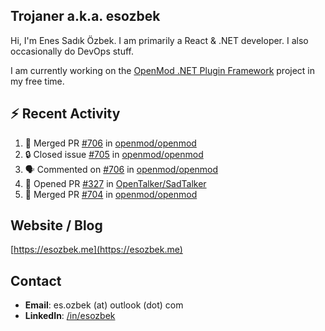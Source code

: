 ##  Trojaner a.k.a. esozbek
Hi, I'm Enes Sadık Özbek. I am primarily a React & .NET developer. I also occasionally do DevOps stuff.

I am currently working on the [OpenMod .NET Plugin Framework](https://github.com/openmod/openmod) project in my free time. 

## :zap: Recent Activity

<!--START_SECTION:activity-->
1. 🎉 Merged PR [#706](https://github.com/openmod/openmod/pull/706) in [openmod/openmod](https://github.com/openmod/openmod)
2. 🔒 Closed issue [#705](https://github.com/openmod/openmod/issues/705) in [openmod/openmod](https://github.com/openmod/openmod)
3. 🗣 Commented on [#706](https://github.com/openmod/openmod/issues/706) in [openmod/openmod](https://github.com/openmod/openmod)
4. 💪 Opened PR [#327](https://github.com/OpenTalker/SadTalker/pull/327) in [OpenTalker/SadTalker](https://github.com/OpenTalker/SadTalker)
5. 🎉 Merged PR [#704](https://github.com/openmod/openmod/pull/704) in [openmod/openmod](https://github.com/openmod/openmod)
<!--END_SECTION:activity-->

## Website / Blog
[https://esozbek.me](https://esozbek.me)

## Contact
- **Email**: es.ozbek (at) outlook (dot) com
- **LinkedIn**: [/in/esozbek](https://linkedin.com/in/esozbek)
